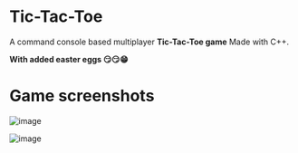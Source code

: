 # Tic-Tac-Toe

A command console based multiplayer <strong>Tic-Tac-Toe game</strong>
Made with C++.

<strong>With added easter eggs 😏😏😁</strong>

# Game screenshots

![image](../master/tac.png)

![image](../master/tic.png)
